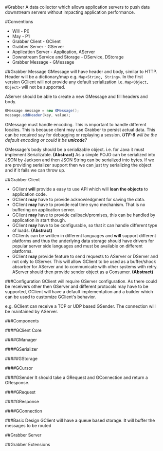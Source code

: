 #Grabber
A data collector which allows application servers to push data downstream servers without impacting application performance.
 
#Conventions
- Will - P0
- May - P1
- Grabber Client - GClient
- Grabber Server - GServer
- Application Server - Application, AServer
- Downstream Service and Storage - DService, DStorage
- Grabber Message - GMessage

##Grabber Message
GMessage will have header and body, similar to HTTP. Header will be a dictionary/map e.g. `Map<String, String>`. In the first version GClient
will not provide any default serialization i.e. `Map<Object, Object>` will not be supported. 

AServer should be able to create a new GMessage and fill headers and body. 

```java
GMessage message = new GMessage();
message.addHeader(key, value);
```
  
GMessage must handle encoding. This is important to handle different locales. This is because client may use Grabber to persist actual data.
This can be required say for debugging or replaying a session. _**UTF-8** will be the default encoding or could it be **unicode**?_

GMessage's body should be a serializable object. i.e. for Java it must implement Serializable. **(Abstract)** As a simple POJO can be serialized 
into JSON by Jackson and then JSON String can be serialized into bytes. If we are providing serializer support then we can just try serializing the
object and if it fails we can throw up.

##Grabber Client
- GClient **will** provide a easy to use API which will **loan the objects** to application code. 
- GClient **may** have to provide acknowledgment for saving the data.
- GClient **may** have to provide real time sync mechanism. That is no buffering on application server.
- GClient **may** have to provide callback/promises, this can be handled by application in start though.
- GClient **may** have to be configurable, so that it can handle different type of loads. **(Abstract)**
- GClients can be written in different languages and **will** support different platforms and thus the underlying data storage should have drivers for popular server side languages and must be available on different platforms.
- GClient **may** provide feature to send requests to AServer or DServer and not only to GServer. This will allow GClient to be used as a buffer/shock absorber for AServer and to communicate with other systems with retry. AServer should then provide sender object as a Consumer. **(Abstract)**

###Configuration
GClient will require GServer configuration. As there could be receivers other then GServer and different protocols may have to be supported, GClient will have a default implementation and a builder which can be used to customize GClient's behavior. 

e.g. GClient can receive a TCP or UDP based GSender. The connection will be maintained by AServer. 

###Components

####GClient Core

####GManager

####GSerializer

#####GStorage

####GCursor

####GSender
It should take a GRequest and GConnection and return a GResponse. 

####GRequest

####GResponse

####GConnection


###Basic Design
GClient will have a queue based storage. It will buffer the messages to be routed 


##Grabber Server


##Grabber Extensions
